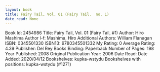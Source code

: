```yaml
---
layout: book
title: Fairy Tail, Vol. 01 (Fairy Tail,  no. 1)
date_read: None
---
```


Book Id: 2454986
Title: Fairy Tail, Vol. 01 (Fairy Tail, #1)
Author: Hiro Mashima
Author l-f: Mashima, Hiro
Additional Authors: William Flanagan
ISBN: 0345501330
ISBN13: 9780345501332
My Rating: 0
Average Rating: 4.39
Publisher: Del Rey Books
Binding: Paperback
Number of Pages: 198
Year Published: 2008
Original Publication Year: 2006
Date Read: 
Date Added: 2020/04/12
Bookshelves: kupka-wstydu
Bookshelves with positions: kupka-wstydu (#1271)

